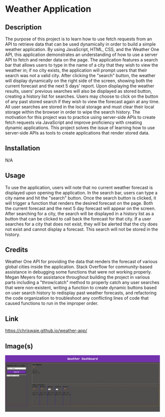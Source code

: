 # Weather Application

## Description

The purpose of this project is to learn how to use fetch requests from an API to retrieve data that can be used dynamically in order to build a simple weather application. By using JavaScript, HTML, CSS, and the Weather One API, this application demonstrates an understanding of how to use a server API to fetch and render data on the page. The application features a search bar that allows users to type in the name of a city that they wish to view the weather in; if no city exists, the application will prompt users that their search was not a valid city. After clicking the "search" button, the weather will display dynamically on the right side of the screen, showing both the current forecast and the next 5 days' report. Upon displaying the weather results, users' previous searches will also be displayed as stored button, creating a history list for searches. Users may choose to click on the button of any past stored search if they wish to view the forecast again at any time. All user searches are stored in the local storage and must clear their local storage within the browser in order to wipe the search history. The motivation for this project was to practice using server-side APIs to create fetch requests via JavaScript and improve proficiency with creating dynamic applications. This project solves the issue of learning how to use server-side APIs as tools to create applications that render stored data.

## Installation

N/A

## Usage

To use the application, users will note that no current weather forecast is displayed upon opening the application. In the search bar, users can type a city name and hit the "search" button. Once the search button is clicked, it will trigger a function that renders the desired forecast on the page. Both the current forecast and the next 5 day forecast will appear on the screen. After searching for a city, the search will be displayed in a history list as a button that can be clicked to call back the forecast for that city. If a user searches for a city that does not exist, they will be alerted that the cty does not exist and cannot display a forecast. This search will not be stored in the history. 

## Credits

Weather One API for providing the data that renders the forecast of various global cities inside the application. Stack Overflow for community-based assistance in debugging some functions that were not working properly. Megan Meyers for assistance throughout building the project in various parts including a "throw/catch" method to properly catch any user searches that were non-existent, writing a function to create dynamic buttons based on user search history to redisplay past weather forecasts, and refactoring the code organization to troubleshoot any conflicting lines of code that caused functions to run in the improper order. 

## Link

https://chriswaje.github.io/weather-app/

## Image(s)

![](./assets/images/weather-app.png)